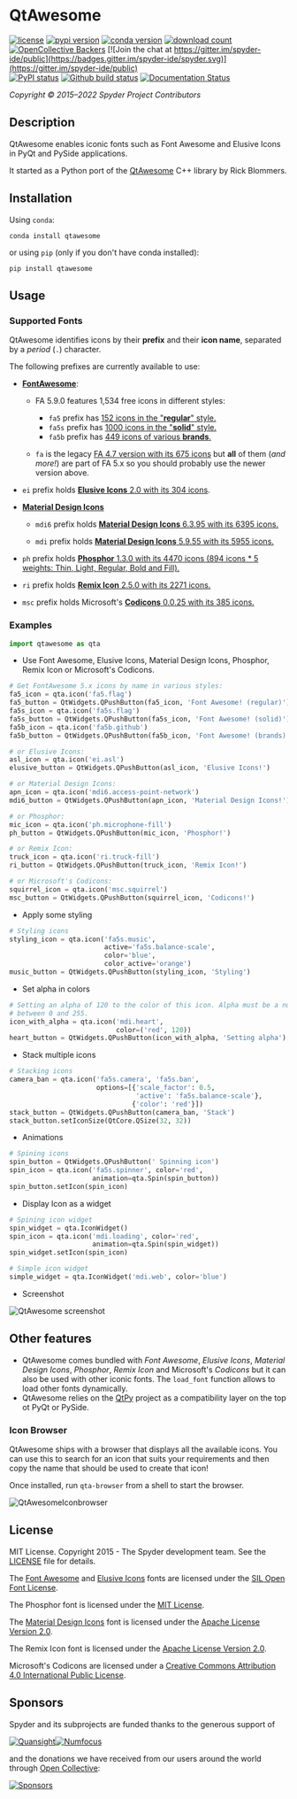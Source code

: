 # QtAwesome

[![license](https://img.shields.io/pypi/l/qtawesome.svg)](./LICENSE)
[![pypi version](https://img.shields.io/pypi/v/qtawesome.svg)](https://pypi.org/project/qtawesome/)
[![conda version](https://img.shields.io/conda/vn/conda-forge/qtawesome.svg)](https://www.anaconda.com/download/)
[![download count](https://img.shields.io/conda/d/conda-forge/qtawesome.svg)](https://www.anaconda.com/download/)
[![OpenCollective Backers](https://opencollective.com/spyder/backers/badge.svg?color=blue)](#backers)
[![Join the chat at https://gitter.im/spyder-ide/public](https://badges.gitter.im/spyder-ide/spyder.svg)](https://gitter.im/spyder-ide/public)<br>
[![PyPI status](https://img.shields.io/pypi/status/qtawesome.svg)](https://github.com/spyder-ide/qtawesome)
[![Github build status](https://github.com/spyder-ide/qtawesome/workflows/Tests/badge.svg)](https://github.com/spyder-ide/qtawesome/actions)
[![Documentation Status](https://readthedocs.org/projects/qtawesomedocs/badge/?version=latest)](https://qtawesomedocs.readthedocs.io/en/latest/?badge=latest)

*Copyright © 2015–2022 Spyder Project Contributors*


## Description

QtAwesome enables iconic fonts such as Font Awesome and Elusive Icons
in PyQt and PySide applications.

It started as a Python port of the [QtAwesome](
https://github.com/Gamecreature/qtawesome)
C++ library by Rick Blommers.


## Installation

Using `conda`:

```
conda install qtawesome
```

or using `pip` (only if you don't have conda installed):

```
pip install qtawesome
```


## Usage

### Supported Fonts

QtAwesome identifies icons by their **prefix** and their **icon name**, separated by a *period* (`.`) character.

The following prefixes are currently available to use:

- [**FontAwesome**](https://fontawesome.com):

  - FA 5.9.0 features 1,534 free icons in different styles:

    - `fa5` prefix has [152 icons in the "**regular**" style.](https://fontawesome.com/icons?d=gallery&s=regular&m=free)
    - `fa5s` prefix has [1000 icons in the "**solid**" style.](https://fontawesome.com/icons?d=gallery&s=solid&m=free)
    - `fa5b` prefix has [449 icons of various **brands**.](https://fontawesome.com/icons?d=gallery&s=brands&m=free)

  - `fa` is the legacy [FA 4.7 version with its 675 icons](https://fontawesome.com/v4.7.0/icons/) but **all** of them (*and more!*) are part of FA 5.x so you should probably use the newer version above.

- `ei` prefix holds [**Elusive Icons** 2.0 with its 304 icons](http://elusiveicons.com/icons/).

- [**Material Design Icons**](https://cdn.materialdesignicons.com)

  - `mdi6` prefix holds [**Material Design Icons** 6.3.95 with its 6395 icons.](https://cdn.materialdesignicons.com/6.3.95/)

  - `mdi` prefix holds [**Material Design Icons** 5.9.55 with its 5955 icons.](https://cdn.materialdesignicons.com/5.9.55/)

- `ph` prefix holds [**Phosphor** 1.3.0 with its 4470 icons (894 icons * 5 weights: Thin, Light, Regular, Bold and Fill).](https://github.com/phosphor-icons/phosphor-icons)

- `ri` prefix holds [**Remix Icon** 2.5.0 with its 2271 icons.](https://github.com/Remix-Design/RemixIcon)

- `msc` prefix holds Microsoft's [**Codicons** 0.0.25 with its 385 icons.](https://github.com/microsoft/vscode-codicons)

### Examples

```python
import qtawesome as qta
```

- Use Font Awesome, Elusive Icons, Material Design Icons, Phosphor, Remix Icon or Microsoft's Codicons.

```python
# Get FontAwesome 5.x icons by name in various styles:
fa5_icon = qta.icon('fa5.flag')
fa5_button = QtWidgets.QPushButton(fa5_icon, 'Font Awesome! (regular)')
fa5s_icon = qta.icon('fa5s.flag')
fa5s_button = QtWidgets.QPushButton(fa5s_icon, 'Font Awesome! (solid)')
fa5b_icon = qta.icon('fa5b.github')
fa5b_button = QtWidgets.QPushButton(fa5b_icon, 'Font Awesome! (brands)')

# or Elusive Icons:
asl_icon = qta.icon('ei.asl')
elusive_button = QtWidgets.QPushButton(asl_icon, 'Elusive Icons!')

# or Material Design Icons:
apn_icon = qta.icon('mdi6.access-point-network')
mdi6_button = QtWidgets.QPushButton(apn_icon, 'Material Design Icons!')

# or Phosphor:
mic_icon = qta.icon('ph.microphone-fill')
ph_button = QtWidgets.QPushButton(mic_icon, 'Phosphor!')

# or Remix Icon:
truck_icon = qta.icon('ri.truck-fill')
ri_button = QtWidgets.QPushButton(truck_icon, 'Remix Icon!')

# or Microsoft's Codicons:
squirrel_icon = qta.icon('msc.squirrel')
msc_button = QtWidgets.QPushButton(squirrel_icon, 'Codicons!')

```

- Apply some styling

```python
# Styling icons
styling_icon = qta.icon('fa5s.music',
                        active='fa5s.balance-scale',
                        color='blue',
                        color_active='orange')
music_button = QtWidgets.QPushButton(styling_icon, 'Styling')
```

- Set alpha in colors

```python
# Setting an alpha of 120 to the color of this icon. Alpha must be a number
# between 0 and 255.
icon_with_alpha = qta.icon('mdi.heart',
                           color=('red', 120))
heart_button = QtWidgets.QPushButton(icon_with_alpha, 'Setting alpha')
```

- Stack multiple icons

```python
# Stacking icons
camera_ban = qta.icon('fa5s.camera', 'fa5s.ban',
                      options=[{'scale_factor': 0.5,
                                'active': 'fa5s.balance-scale'},
                               {'color': 'red'}])
stack_button = QtWidgets.QPushButton(camera_ban, 'Stack')
stack_button.setIconSize(QtCore.QSize(32, 32))
```

- Animations

```python
# Spining icons
spin_button = QtWidgets.QPushButton(' Spinning icon')
spin_icon = qta.icon('fa5s.spinner', color='red',
                     animation=qta.Spin(spin_button))
spin_button.setIcon(spin_icon)
```

- Display Icon as a widget

```python
# Spining icon widget
spin_widget = qta.IconWidget()
spin_icon = qta.icon('mdi.loading', color='red',
                     animation=qta.Spin(spin_widget))
spin_widget.setIcon(spin_icon)

# Simple icon widget
simple_widget = qta.IconWidget('mdi.web', color='blue')
```

- Screenshot

![QtAwesome screenshot](qtawesome-screenshot.gif)


## Other features

- QtAwesome comes bundled with _Font Awesome_, _Elusive Icons_, _Material Design_
  _Icons_, _Phosphor_, _Remix Icon_ and Microsoft's _Codicons_
  but it can also be used with other iconic fonts. The `load_font`
  function allows to load other fonts dynamically.
- QtAwesome relies on the [QtPy](https://github.com/spyder-ide/qtpy.git)
  project as a compatibility layer on the top ot PyQt or PySide.

### Icon Browser

QtAwesome ships with a browser that displays all the available icons.  You can
use this to search for an icon that suits your requirements and then copy the
name that should be used to create that icon!

Once installed, run `qta-browser` from a shell to start the browser.

![QtAwesomeIconbrowser](qtawesome-browser.png)


## License

MIT License. Copyright 2015 - The Spyder development team.
See the [LICENSE](LICENSE) file for details.

The [Font Awesome](https://github.com/FortAwesome/Font-Awesome/blob/master/LICENSE.txt) and [Elusive Icons](http://elusiveicons.com/license/) fonts are licensed under the [SIL Open Font License](http://scripts.sil.org/OFL).

The Phosphor font is licensed under the [MIT License](https://github.com/phosphor-icons/phosphor-icons/blob/master/LICENSE).

The [Material Design Icons](https://github.com/Templarian/MaterialDesign/blob/master/LICENSE) font is licensed under the [Apache License Version 2.0](http://www.apache.org/licenses/LICENSE-2.0).

The Remix Icon font is licensed under the [Apache License Version 2.0](https://github.com/Remix-Design/remixicon/blob/master/License).

Microsoft's Codicons are licensed under a [Creative Commons Attribution 4.0 International Public License](https://github.com/microsoft/vscode-codicons/blob/master/LICENSE).

## Sponsors

Spyder and its subprojects are funded thanks to the generous support of

[![Quansight](https://user-images.githubusercontent.com/16781833/142477716-53152d43-99a0-470c-a70b-c04bbfa97dd4.png)](https://www.quansight.com/)[![Numfocus](https://i2.wp.com/numfocus.org/wp-content/uploads/2017/07/NumFocus_LRG.png?fit=320%2C148&ssl=1)](https://numfocus.org/)

and the donations we have received from our users around the world through [Open Collective](https://opencollective.com/spyder/):

[![Sponsors](https://opencollective.com/spyder/sponsors.svg)](https://opencollective.com/spyder#support)

